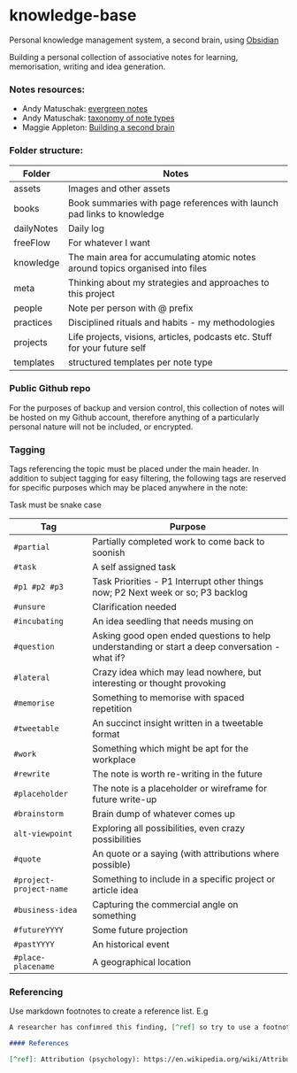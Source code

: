 # knowledge-base
Personal knowledge management system, a second brain, using [Obsidian](https://obsidian.md/)

Building a personal collection of associative notes for learning, memorisation, writing and idea generation.

### Notes resources:
- Andy Matuschak: [evergreen notes](https://notes.andymatuschak.org/Evergreen_notes)
- Andy Matuschak: [taxonomy of note types](https://notes.andymatuschak.org/Taxonomy_of_note_types)
- Maggie Appleton: [Building a second brain](https://maggieappleton.com/basb)


### Folder structure:
| Folder | Notes |
|---|---|
| assets | Images and other assets |  
| books  | Book summaries with page references with launch pad links to knowledge | 
| dailyNotes  | Daily log | 
| freeFlow  | For whatever I want  |
| knowledge | The main area for accumulating atomic notes around topics organised into files |
| meta | Thinking about my strategies and approaches to this project |
| people | Note per person with @ prefix |
| practices | Disciplined rituals and habits - my methodologies |
| projects | Life projects, visions, articles, podcasts etc. Stuff for your future self |
| templates | structured templates per note type |


### Public Github repo
For the purposes of backup and version control, this collection of notes will be hosted on my Github account, therefore anything of a particularly personal nature will not be included, or encrypted.

### Tagging
Tags referencing the topic must be placed under the main header.  In addition to subject tagging for easy filtering, the following tags are reserved for specific purposes which may be placed anywhere in the note:

Task must be snake case

| Tag | Purpose |
|---|---|
| `#partial` | Partially completed work to come back to soonish | 
| `#task` | A self assigned task |
| `#p1 #p2 #p3`| Task Priorities - P1 Interrupt other things now; P2 Next week or so; P3 backlog |
| `#unsure` | Clarification needed | 
| `#incubating` | An idea seedling that needs musing on |
| `#question` | Asking good open ended questions to help understanding or start a deep conversation - what if? |
| `#lateral`  | Crazy idea which may lead nowhere, but interesting or thought provoking | 
| `#memorise`  | Something to memorise with spaced repetition |
| `#tweetable` | An succinct insight written in a tweetable format |
| `#work` | Something which might be apt for the workplace |
| `#rewrite` | The note is worth re-writing in the future |
| `#placeholder` | The note is a placeholder or wireframe for future write-up |
| `#brainstorm` | Brain dump of whatever comes up |
| `alt-viewpoint` | Exploring all possibilities, even crazy possibilities |
| `#quote` | An quote or a saying (with attributions where possible) |
| `#project-project-name`  | Something to include in a specific project or article idea |
| `#business-idea` | Capturing the commercial angle on something |
| `#futureYYYY` | Some future projection |
| `#pastYYYY` | An historical event |
| `#place-placename` | A geographical location |


### Referencing
Use markdown footnotes to create a reference list. E.g

```markdown
A researcher has confimred this finding, [^ref] so try to use a footnote.

#### References

[^ref]: Attribution (psychology): https://en.wikipedia.org/wiki/Attribution_(psychology)
```
